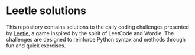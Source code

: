 # Leetle solutions

This repository contains solutions to the daily coding challenges presented by [Leetle](https://leetle.app/), a game inspired by the spirit of LeetCode and Wordle. The challenges are designed to reinforce Python syntax and methods through fun and quick exercises. 